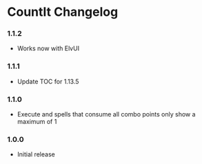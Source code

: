 # CountIt Changelog

### 1.1.2
* Works now with ElvUI

### 1.1.1
* Update TOC for 1.13.5

### 1.1.0
* Execute and spells that consume all combo points only show a maximum of 1

### 1.0.0

* Initial release

